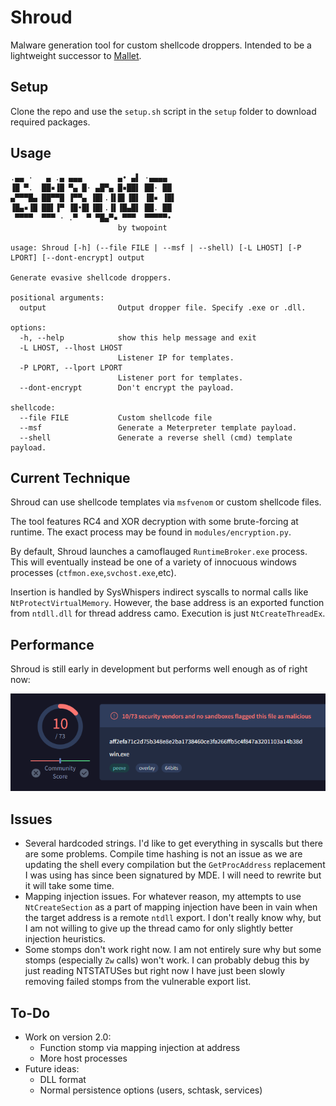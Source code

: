# Shroud
Malware generation tool for custom shellcode droppers. Intended to be a lightweight successor to [Mallet](https://github.com/Jake123otte1/Mallet). 

## Setup

Clone the repo and use the `setup.sh` script in the `setup` folder to download required packages.

## Usage

```
.▄▄ ·   ▄ .▄ ▄▄▄        ▄• ▄▌ ·▄▄▄▄  
▐█ ▀.  ██▪▐█ ▀▄ █· ▄█▀▄ █▪██▌ ██· ██ 
▄▀▀▀█▄ ██▀▀█ ▐▀▀▄ ▐█▌.▐▌█▌▐█▌ ▐█▪ ▐█▌
▐█▄▪▐█ ██▌▐▀ ▐█•█▌▐█▌.▐▌▐█▄█▌ ██. ██ 
 ▀▀▀▀  ▀▀▀ · .▀  ▀ ▀█▄▀▪ ▀▀▀  ▀▀▀▀▀•                                                                                       
                        by twopoint
                                  
usage: Shroud [-h] (--file FILE | --msf | --shell) [-L LHOST] [-P LPORT] [--dont-encrypt] output

Generate evasive shellcode droppers.

positional arguments:
  output                Output dropper file. Specify .exe or .dll.

options:
  -h, --help            show this help message and exit
  -L LHOST, --lhost LHOST
                        Listener IP for templates.
  -P LPORT, --lport LPORT
                        Listener port for templates.
  --dont-encrypt        Don't encrypt the payload.

shellcode:
  --file FILE           Custom shellcode file
  --msf                 Generate a Meterpreter template payload.
  --shell               Generate a reverse shell (cmd) template payload.
```

## Current Technique
Shroud can use shellcode templates via `msfvenom` or custom shellcode files.

The tool features RC4 and XOR decryption with some brute-forcing at runtime. The exact process may be found in `modules/encryption.py`.

By default, Shroud launches a camoflauged `RuntimeBroker.exe` process. This will eventually instead be one of a variety of innocuous windows processes (`ctfmon.exe`,`svchost.exe`,etc).

Insertion is handled by SysWhispers indirect syscalls to normal calls like `NtProtectVirtualMemory`. However, the base address is an exported function from `ntdll.dll` for thread address camo. Execution is just `NtCreateThreadEx`.

## Performance

Shroud is still early in development but performs well enough as of right now:

![VirusTotal](./setup/vt.png)

## Issues

- Several hardcoded strings. I'd like to get everything in syscalls but there are some problems. Compile time hashing is not an issue as we are updating the shell every compilation but the `GetProcAddress` replacement I was using has since been signatured by MDE. I will need to rewrite but it will take some time.
- Mapping injection issues. For whatever reason, my attempts to use `NtCreateSection` as a part of mapping injection have been in vain when the target address is a remote `ntdll` export. I don't really know why, but I am not willing to give up the thread camo for only slightly better injection heuristics.
- Some stomps don't work right now. I am not entirely sure why but some stomps (especially `Zw` calls) won't work. I can probably debug this by just reading NTSTATUSes but right now I have just been slowly removing failed stomps from the vulnerable export list.

## To-Do
- Work on version 2.0:
    - Function stomp via mapping injection at address
    - More host processes
- Future ideas:
    - DLL format
    - Normal persistence options (users, schtask, services)
